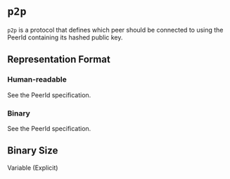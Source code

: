 # `p2p`

`p2p` is a protocol that defines which peer should be connected to using the PeerId containing its hashed public key.

## Representation Format

### Human-readable

See the PeerId specification.
	
### Binary

See the PeerId specification.

## Binary Size

Variable (Explicit)